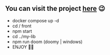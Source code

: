 ## You can visit the project [here](https://front-spideai.vercel.app/) 😉

- docker compose up -d
- cd / front
- npm start
- cd ../my-lib
- npm run doom (doomy | windows)
- ENJOY 🐱‍👤
